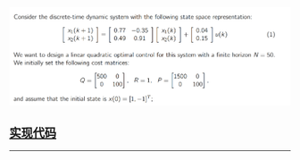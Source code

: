 <img src="../img/10006.png" />


## <a href="https://github.com/mathnovel/mathnovel.github.io/tree/main/mpc/example5_1"> 实现代码</a>
----